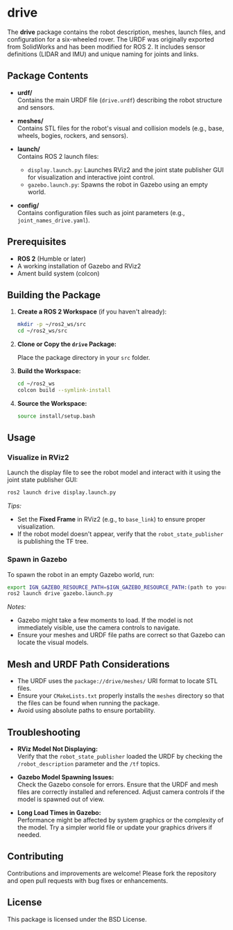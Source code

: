 # drive

The **drive** package contains the robot description, meshes, launch files, and configuration for a six-wheeled rover. The URDF was originally exported from SolidWorks and has been modified for ROS 2. It includes sensor definitions (LIDAR and IMU) and unique naming for joints and links.

## Package Contents

- **urdf/**\
  Contains the main URDF file (`drive.urdf`) describing the robot structure and sensors.

- **meshes/**\
  Contains STL files for the robot's visual and collision models (e.g., base, wheels, bogies, rockers, and sensors).

- **launch/**\
  Contains ROS 2 launch files:

  - `display.launch.py`: Launches RViz2 and the joint state publisher GUI for visualization and interactive joint control.
  - `gazebo.launch.py`: Spawns the robot in Gazebo using an empty world.

- **config/**\
  Contains configuration files such as joint parameters (e.g., `joint_names_drive.yaml`).

## Prerequisites

- **ROS 2** (Humble or later)
- A working installation of Gazebo and RViz2
- Ament build system (colcon)

## Building the Package

1. **Create a ROS 2 Workspace** (if you haven't already):

   ```bash
   mkdir -p ~/ros2_ws/src
   cd ~/ros2_ws/src
   ```

2. **Clone or Copy the ****`drive`**** Package:**

   Place the package directory in your `src` folder.

3. **Build the Workspace:**

   ```bash
   cd ~/ros2_ws
   colcon build --symlink-install
   ```

4. **Source the Workspace:**

   ```bash
   source install/setup.bash
   ```

## Usage

### Visualize in RViz2

Launch the display file to see the robot model and interact with it using the joint state publisher GUI:

```bash
ros2 launch drive display.launch.py
```

*Tips:*

- Set the **Fixed Frame** in RViz2 (e.g., to `base_link`) to ensure proper visualization.
- If the robot model doesn't appear, verify that the `robot_state_publisher` is publishing the TF tree.

### Spawn in Gazebo

To spawn the robot in an empty Gazebo world, run:

```bash
export IGN_GAZEBO_RESOURCE_PATH=$IGN_GAZEBO_RESOURCE_PATH:(path to your workspace)/src/drive/models
ros2 launch drive gazebo.launch.py
```

*Notes:*

- Gazebo might take a few moments to load. If the model is not immediately visible, use the camera controls to navigate.
- Ensure your meshes and URDF file paths are correct so that Gazebo can locate the visual models.

## Mesh and URDF Path Considerations

- The URDF uses the `package://drive/meshes/` URI format to locate STL files.
- Ensure your `CMakeLists.txt` properly installs the `meshes` directory so that the files can be found when running the package.
- Avoid using absolute paths to ensure portability.

## Troubleshooting

- **RViz Model Not Displaying:**\
  Verify that the `robot_state_publisher` loaded the URDF by checking the `/robot_description` parameter and the `/tf` topics.

- **Gazebo Model Spawning Issues:**\
  Check the Gazebo console for errors. Ensure that the URDF and mesh files are correctly installed and referenced. Adjust camera controls if the model is spawned out of view.

- **Long Load Times in Gazebo:**\
  Performance might be affected by system graphics or the complexity of the model. Try a simpler world file or update your graphics drivers if needed.

## Contributing

Contributions and improvements are welcome! Please fork the repository and open pull requests with bug fixes or enhancements.

## License

This package is licensed under the BSD License.
